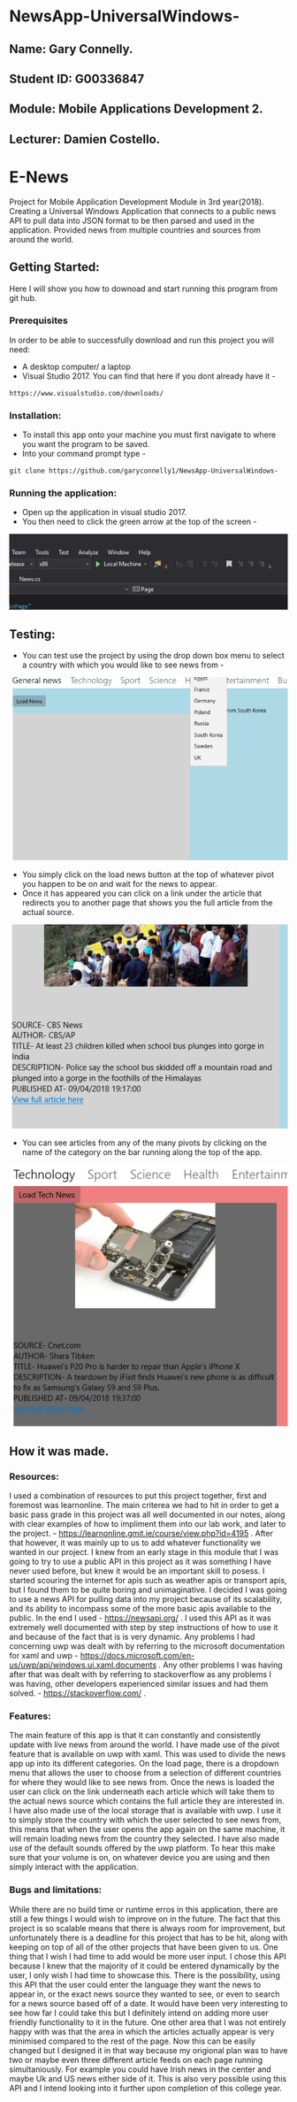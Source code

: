 # NewsApp-UniversalWindows-
## Name: Gary Connelly.
## Student ID: G00336847
## Module: Mobile Applications Development 2.
## Lecturer: Damien Costello.

# E-News
Project for Mobile Application Development Module in 3rd year(2018). Creating a Universal Windows Application that connects to a public news API to pull data into JSON format to be then parsed and used in the application. Provided news from multiple countries and sources from around the world. 

## Getting Started:
Here I will show you how to downoad and start running this program from git hub.

### Prerequisites

In order to be able to successfully download and run this project you will need:
- A desktop computer/ a laptop
- Visual Studio 2017. You can find that here if you dont already have it -
```
https://www.visualstudio.com/downloads/
```

### Installation:

- To install this app onto your machine you must first navigate to where you want the program to be saved.
- Into your command prompt type -
```
git clone https://github.com/garyconnelly1/NewsApp-UniversalWindows-
```

### Running the application:
- Open up the application in visual studio 2017. 
- You then need to click the green arrow at the top of the screen - 

![](NewsApp/NewsApp/ScreenShots/Capture1.PNG)

## Testing:
- You can test use the project by using the drop down box menu to select a country with which you would like to see news from - 

![](NewsApp/NewsApp/ScreenShots/Capture2.PNG)

- You simply click on the load news button at the top of whatever pivot you happen to be on and wait for the news to appear.
- Once it has appeared you can click on a link under the article that redirects you to another page that shows you the full article from the actual source.

![](NewsApp/NewsApp/ScreenShots/Capture3.PNG)

- You can see articles from any of the many pivots by clicking on the name of the category on the bar running along the top of the app.

![](NewsApp/NewsApp/ScreenShots/Capture4.PNG)


## How it was made.
### Resources:
I used a combination of resources to put this project together, first and foremost was learnonline. The main criterea we had to hit in order to get a basic pass grade in this project was all well documented in our notes, along with clear examples of how to impliment them into our lab work, and later to the project. - https://learnonline.gmit.ie/course/view.php?id=4195 . After that however, it was mainly up to us to add whatever functionality we wanted in our project. I knew from an early stage in this module that I was going to try to use a public API in this project as it was something I have never used before, but knew it would be an important skill to posess. I started scouring the internet for apis such as weather apis or transport apis, but I found them to be quite boring and unimaginative. I decided I was going to use a news API for pulling data into my project because of its scalability, and its ability to incompass some of the more basic apis available to the public. In the end I used - https://newsapi.org/ . I used this API as it was extremely well documented with step by step instructions of how to use it and because of the fact that is is very dynamic. Any problems I had concerning uwp was dealt with by referring to the microsoft documentation for xaml and uwp - https://docs.microsoft.com/en-us/uwp/api/windows.ui.xaml.documents . Any other problems I was having after that was dealt with by referring to stackoverflow as any problems I was having, other developers experienced similar issues and had them solved. - https://stackoverflow.com/ . 

### Features:
The main feature of this app is that it can constantly and consistently update with live news from around the world. I have made use of the pivot feature that is available on uwp with xaml. This was used to divide the news app up into its different categories. On the load page, there is a dropdown menu that allows the user to choose from a selection of different countries for where they would like to see news from. Once the news is loaded the user can click on the link underneath each article which will take them to the actual news source which contains the full article they  are interested in. I have also made use of the local storage that is available with uwp. I use it to simply store the country with which the user selected to see news from, this means that when the user opens the app again on the same machine, it will remain loading news from the country they selected. I have also made use of the default sounds offered by the uwp platform. To hear this make sure that your volume is on, on whatever device you are using and then simply interact with the application.

### Bugs and limitations:
While there are no build time or runtime erros in this application, there are still a few things I would wish to improve on in the future. The fact that this project is so scalable means that there is always room for improvement, but unfortunately there is a deadline for this project that has to be hit, along with keeping on top of all of the other projects that have been given to us. One thing that I wish I had time to add would be more user input. I chose this API because I knew that the majority of it could be entered dynamically by the user, I only wish I had time to showcase this. There is the possibility, using this API that the user could enter the language they want the news to appear in, or the exact news source they wanted to see, or even to search for a news source based off of a date. It would have been very interesting to see how far I could take this but I definitely intend on adding more user friendly functionality to it in the future. One other area that I was not entirely happy with was that the area in which the articles actually appear is very minimised compared to the rest of the page. Now this can be easily changed but I designed it in that way because my origional plan was to have two or maybe even three different article feeds on each page running simultaniously. For example you could have Irish news in the center and maybe Uk and US news either side of it. This is also very possible using this API and I intend looking into it further upon completion of this college year.
